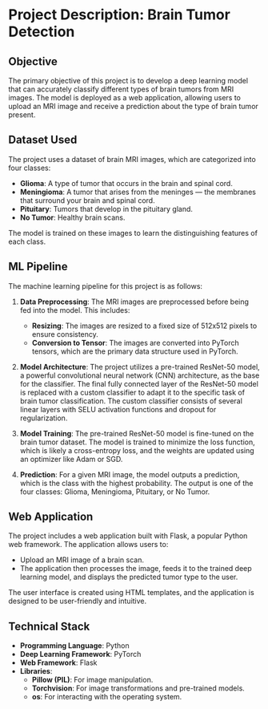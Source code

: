 
# Project Description: Brain Tumor Detection

## Objective
The primary objective of this project is to develop a deep learning model that can accurately classify different types of brain tumors from MRI images. The model is deployed as a web application, allowing users to upload an MRI image and receive a prediction about the type of brain tumor present.

## Dataset Used
The project uses a dataset of brain MRI images, which are categorized into four classes:
- **Glioma**: A type of tumor that occurs in the brain and spinal cord.
- **Meningioma**: A tumor that arises from the meninges — the membranes that surround your brain and spinal cord.
- **Pituitary**: Tumors that develop in the pituitary gland.
- **No Tumor**: Healthy brain scans.

The model is trained on these images to learn the distinguishing features of each class.

## ML Pipeline
The machine learning pipeline for this project is as follows:

1.  **Data Preprocessing**: The MRI images are preprocessed before being fed into the model. This includes:
    - **Resizing**: The images are resized to a fixed size of 512x512 pixels to ensure consistency.
    - **Conversion to Tensor**: The images are converted into PyTorch tensors, which are the primary data structure used in PyTorch.

2.  **Model Architecture**: The project utilizes a pre-trained ResNet-50 model, a powerful convolutional neural network (CNN) architecture, as the base for the classifier. The final fully connected layer of the ResNet-50 model is replaced with a custom classifier to adapt it to the specific task of brain tumor classification. The custom classifier consists of several linear layers with SELU activation functions and dropout for regularization.

3.  **Model Training**: The pre-trained ResNet-50 model is fine-tuned on the brain tumor dataset. The model is trained to minimize the loss function, which is likely a cross-entropy loss, and the weights are updated using an optimizer like Adam or SGD.

4.  **Prediction**: For a given MRI image, the model outputs a prediction, which is the class with the highest probability. The output is one of the four classes: Glioma, Meningioma, Pituitary, or No Tumor.

## Web Application
The project includes a web application built with Flask, a popular Python web framework. The application allows users to:
- Upload an MRI image of a brain scan.
- The application then processes the image, feeds it to the trained deep learning model, and displays the predicted tumor type to the user.

The user interface is created using HTML templates, and the application is designed to be user-friendly and intuitive.

## Technical Stack
- **Programming Language**: Python
- **Deep Learning Framework**: PyTorch
- **Web Framework**: Flask
- **Libraries**:
    - **Pillow (PIL)**: For image manipulation.
    - **Torchvision**: For image transformations and pre-trained models.
    - **os**: For interacting with the operating system.
